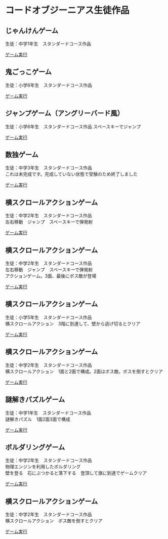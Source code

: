 # コードオブジーニアス生徒作品

## じゃんけんゲーム
生徒：中学1年生　スタンダードコース作品

[ゲーム実行](./js-janken/public_html/index.html)  

## 鬼ごっこゲーム
生徒：小学6年生　スタンダードコース作品

[ゲーム実行](./js-onigokko/public_html/index.html)  


## ジャンプゲーム（アングリーバード風）
生徒：小学6年生　スタンダードコース作品
スペースキーでジャンプ

[ゲーム実行](./js-sena/public_html/index.html)  


## 数独ゲーム
生徒：中学3年生　スタンダードコース作品  
これは未完成です。完成していない状態で受験のため終了しました  

[ゲーム実行](./js-sudoku/public_html/index.html)  


## 横スクロールアクションゲーム  
生徒：中学2年生　スタンダードコース作品  
左右移動　ジャンプ　スペースキーで弾発射  

[ゲーム実行](./js-yuki/public_html/index.html)  


## 横スクロールアクションゲーム
生徒：中学2年生　スタンダードコース作品  
左右移動　ジャンプ　スペースキーで弾発射  
アクションゲーム。3面、最後にボス敵が登場  

[ゲーム実行](./js-yota/public_html/index.html)  


## 横スクロールアクションゲーム
生徒：小学5年生　スタンダードコース作品  
横スクロールアクション　3階に到達して、壁から逃げ切るとクリア  

[ゲーム実行](./js-toshia/public_html/index.html)  

## 横スクロールアクションゲーム
生徒：中学2年生　スタンダードコース作品  
横スクロールアクション　1面と2面で構成。2面はボス敵。ボスを倒すとクリア

[ゲーム実行](./js-takuto/public_html/index.html)  

## 謎解きパズルゲーム
生徒：中学1年生　スタンダードコース作品  
謎解きパズル　1面2面3面で構成  

[ゲーム実行](./js-iro/public_html/index.html)  

## ボルダリングゲーム
生徒：中学2年生　スタンダードコース作品  
物理エンジンを利用したボルダリング  
壁を登る　石にぶつかると落下する　登頂して旗に到達でゲームクリア  

[ゲーム実行](./js-bouldering/public_html/index.html)  

## 横スクロールアクションゲーム
生徒：中学2年生　スタンダードコース作品  
横スクロールアクション　ボス敵を倒すとクリア  

[ゲーム実行](./js-045/public_html/index.html)  
